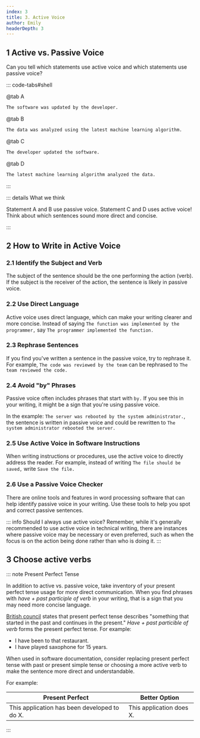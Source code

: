 ```yaml
---
index: 3
title: 3. Active Voice
author: Emily
headerDepth: 3
---
```


## 1 Active vs. Passive Voice

Can you tell which statements use active voice and which statements use passive voice?

::: code-tabs#shell

@tab A

```sh
The software was updated by the developer.
```
@tab B
```sh
The data was analyzed using the latest machine learning algorithm.
```
@tab C
```sh
The developer updated the software.
```
@tab D
```sh
The latest machine learning algorithm analyzed the data.
```
:::

<!-- ::: -->

::: details What we think

Statement A and B use passive voice. Statement C and D uses active voice! Think about which sentences sound more direct and concise.

:::

## 2 How to Write in Active Voice

### 2.1 Identify the Subject and Verb 
The subject of the sentence should be the one performing the action (verb). If the subject is the receiver of the action, the sentence is likely in passive voice. 

### 2.2 Use Direct Language
Active voice uses direct language, which can make your writing clearer and more concise. Instead of saying `The function was implemented by the programmer,` say `The programmer implemented the function.`

### 2.3 Rephrase Sentences
If you find you've written a sentence in the passive voice, try to rephrase it. For example, `The code was reviewed by the team` can be rephrased to `The team reviewed the code.`

### 2.4 Avoid "by" Phrases
Passive voice often includes phrases that start with `by.` If you see this in your writing, it might be a sign that you're using passive voice.

In the example: `The server was rebooted by the system administrator.`, the sentence is written in passive voice and could be rewritten to `The system administrator rebooted the server.`

### 2.5 Use Active Voice in Software Instructions
When writing instructions or procedures, use the active voice to directly address the reader. For example, instead of writing `The file should be saved,` write `Save the file.`

### 2.6 Use a Passive Voice Checker
There are online tools and features in word processing software that can help identify passive voice in your writing. Use these tools to help you spot and correct passive sentences.

::: info Should I always use active voice?
Remember, while it's generally recommended to use active voice in technical writing, there are instances where passive voice may be necessary or even preferred, such as when the focus is on the action being done rather than who is doing it.
:::


## 3 Choose active verbs

::: note Present Perfect Tense

In addition to active vs. passive voice, take inventory of your present perfect tense usage for more direct communication. When you find phrases with _have + past participle of verb_ in your writing, that is a sign that you may need more concise language.

[British council](https://learnenglish.britishcouncil.org/grammar/english-grammar-reference/present-perfect) states that present perfect tense describes "something that started in the past and continues in the present." _Have + past particible of verb_ forms the present perfect tense. For example: 
- I have been to that restaurant.
- I have played saxophone for 15 years.

When used in software documentation, consider replacing present perfect tense with past or present simple tense or choosing a more active verb to make the sentence more direct and understandable.

For example:

| Present Perfect | Better Option |
| ---- | ---- |
| This application has been developed to do X.  | This application does X. |

:::